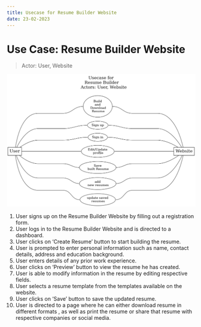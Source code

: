 ```yaml
---
title: Usecase for Resume Builder Website
date: 23-02-2023
---
```


# Use Case: Resume Builder Website
> Actor: User, Website

![figure-1](img/usecase_fig-1.png)

1. User signs up on the Resume Builder Website by filling out a registration form.
2. User logs in to the Resume Builder Website and is directed to a dashboard.
3. User clicks on ‘Create Resume’ button to start building the resume.
4. User is prompted to enter personal information such as name, contact details, address and education background.
5. User enters details of any prior work experience.
6. User clicks on ‘Preview’ button to view the resume he has created.
7. User is able to modify information in the resume by editing respective fields.
8. User selects a resume template from the templates available on the website.
9. User clicks on ‘Save’ button to save the updated resume.
10. User is directed to a page where he can either download resume in different formats , as well as print the resume or share that resume with respective companies or social media.
